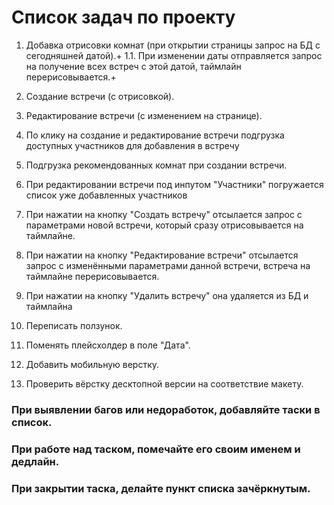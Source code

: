 # Список задач по проекту

1. Добавка отрисовки комнат (при открытии страницы запрос на БД с сегодняшней датой).+
1.1. При изменении даты отправляется запрос на получение всех встреч с этой датой, таймлайн перерисовывается.+

2. Создание встречи (с отрисовкой).
3. Редактирование встречи (с изменением на странице).
4. По клику на создание и редактирование встречи подгрузка доступных участников для добавления в встречу
5. Подгрузка рекомендованных комнат при создании встречи.
6. При редактировании встречи под инпутом "Участники" погружается список уже добавленных участников
7. При нажатии на кнопку "Создать встречу" отсылается запрос с параметрами новой встречи, который сразу отрисовывается на таймлайне.
8. При нажатии на кнопку "Редактирование встречи" отсылается запрос с изменёнными параметрами данной встречи, встреча на таймлайне перерисовывается.
9. При нажатии на кнопку "Удалить встречу" она удаляется из БД и таймлайна
10. Переписать ползунок.
11. Поменять плейсхолдер в поле "Дата".
12. Добавить мобильную верстку.
13. Проверить вёрстку десктопной версии на соответствие макету.

### При выявлении багов или недоработок, добавляйте таски в список.
### При работе над таском, помечайте его своим именем и дедлайн.
### При закрытии таска, делайте пункт списка зачёркнутым.